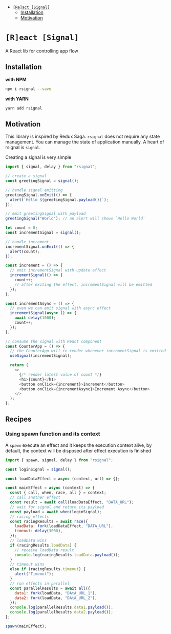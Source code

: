 - [`[Re]act [Signal]`](#react-signal)
  - [Installation](#installation)
  - [Motivation](#motivation)

# `[R]eact [Signal]`

A React lib for controlling app flow

## Installation

**with NPM**

```bash
npm i rsignal --save
```

**with YARN**

```bash
yarn add rsignal
```

## Motivation

This library is inspired by Redux Saga. `rsignal` does not require any state management. You can manage the state of application manually. A heart of rsignal is `signal`.

Creating a signal is very simple

```js
import { signal, delay } from "rsignal";

// create a signal
const greetingSignal = signal();

// handle signal emitting
greetingSignal.onEmit(() => {
  alert(`Hello ${greetingSignal.payload()}`);
});

// emit greetingSignal with payload
greetingSignal("World"); // an alert will shows `Hello World`

let count = 0;
const incrementSignal = signal();

// handle increment
incrementSignal.onEmit(() => {
  alert(count);
});

const increment = () => {
  // emit incrementSignal with update effect
  incrementSignal(() => {
    count++;
    // after exiting the effect, incrementSignal will be emitted
  });
};

const incrementAsync = () => {
  // even we can emit signal with async effect
  incrementSignal(async () => {
    await delay(1000);
    count++;
  });
};

// consume the signal with React component
const CounterApp = () => {
  // the CounterApp will re-render whenever incrementSignal is emitted
  useSignal(incrementSignal);

  return (
    <>
      {/* render latest value of count */}
      <h1>{count}</h1>
      <button onClick={increment}>Increment</button>
      <button onClick={incrementAsync}>Increment Async</button>
    </>
  );
};
```

## Recipes

### Using spawn function and its context

A `spawn` execute an effect and it keeps the execution context alive, by default, the context will be disposed after effect execution is finished

```js
import { spawn, signal, delay } from "rsignal";

const loginSignal = signal();

const loadDataEffect = async (context, url) => {};

const mainEffect = async (context) => {
  const { call, when, race, all } = context;
  // call another effect
  const result = await call(loadDataEffect, "DATA_URL");
  // wait for signal and return its payload
  const payload = await when(loginSignal);
  // racing effects
  const racingResults = await race({
    loadData: fork(loadDataEffect, "DATA_URL"),
    timeout: delay(3000),
  });
  // loadData wins
  if (racingResults.loadData) {
    // receive loadData result
    console.log(racingResults.loadData.payload());
  }
  // timeout wins
  else if (racingResults.timeout) {
    alert("Timeout");
  }
  // run effects in parallel
  const parallelResults = await all({
    data1: fork(loadData, "DAtA_URL_1"),
    data2: fork(loadData, "DAtA_URL_2"),
  });
  console.log(parallelResults.data1.payload());
  console.log(parallelResults.data2.payload());
};

spawn(mainEffect);
```
